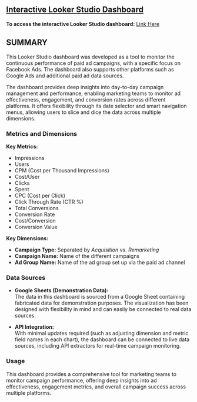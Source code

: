 ## [**Interactive Looker Studio Dashboard**](#)

**To access the interactive Looker Studio dashboard:** [Link Here](https://lookerstudio.google.com/reporting/29e892ed-26bc-41f4-84d1-7cd7142c7100)

## **SUMMARY**

This Looker Studio dashboard was developed as a tool to monitor the continuous performance of paid ad campaigns, with a specific focus on Facebook Ads. The dashboard also supports other platforms such as Google Ads and additional paid ad data sources.

The dashboard provides deep insights into day-to-day campaign management and performance, enabling marketing teams to monitor ad effectiveness, engagement, and conversion rates across different platforms. It offers flexibility through its date selector and smart navigation menus, allowing users to slice and dice the data across multiple dimensions.

### **Metrics and Dimensions**

**Key Metrics:**
- Impressions
- Users
- CPM (Cost per Thousand Impressions)
- Cost/User
- Clicks
- Spent
- CPC (Cost per Click)
- Click Through Rate (CTR %)
- Total Conversions
- Conversion Rate
- Cost/Conversion
- Conversion Value

**Key Dimensions:**
- **Campaign Type:** Separated by _Acquisition_ vs. _Remarketing_
- **Campaign Name:** Name of the different campaigns
- **Ad Group Name:** Name of the ad group set up via the paid ad channel

### **Data Sources**

- **Google Sheets (Demonstration Data):**  
  The data in this dashboard is sourced from a Google Sheet containing fabricated data for demonstration purposes. The visualization has been designed with flexibility in mind and can easily be connected to real data sources.
  
- **API Integration:**  
  With minimal updates required (such as adjusting dimension and metric field names in each chart), the dashboard can be connected to live data sources, including API extractors for real-time campaign monitoring.

### **Usage**

This dashboard provides a comprehensive tool for marketing teams to monitor campaign performance, offering deep insights into ad effectiveness, engagement metrics, and overall campaign success across multiple platforms.



